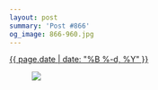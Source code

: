 ```yaml
---
layout: post
summary: 'Post #866'
og_image: 866-960.jpg
---
```


<p>
 <time>
  <a href="/866">
   {{ page.date | date: "%B %-d, %Y" }}
  </a>
 </time>
 <a href="/866">
  <figure data-taken="7/2/2019">
   <img sizes="(min-width: 700px) 50vw, calc(100vw - 2rem)" src="{{ site.assets_url }}/866-480.jpg" srcset="{{ site.assets_url }}/866-240.jpg 240w, {{ site.assets_url }}/866-480.jpg 480w, {{ site.assets_url }}/866-720.jpg 720w, {{ site.assets_url }}/866-960.jpg 960w"/>
  </figure>
 </a>
</p>
